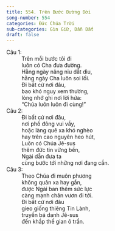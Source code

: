 ```yaml
---
title: 554. Trên Bước Đường Đời
song-number: 554
categories: Đức Chúa Trời
sub-categories: Gìn Giữ, Dẫn Dắt
draft: false
---
```

<dl><dt>Câu 1:</dt><dd data-verse="1">Trên mỗi bước tôi đi <br/>luôn có Cha đưa đường. <br/>Hằng ngày nâng niu dắt dìu, <br/>hằng ngày Cha luôn soi lối. <br/>Đi bất cứ nơi đâu, <br/>bao khó nguy xem thường, <br/>lòng nhớ ghi nơi lời hứa: <br/>“Chúa luôn luôn đi cùng!” </dd><dt>Câu 2:</dt><dd data-verse="2">Đi bất cứ nơi đâu, <br/>nơi phố đông vui vầy, <br/>hoặc làng quê xa khó nghèo <br/>hay trên cao nguyên heo hút, <br/>Luôn có Chúa Jê-sus <br/>thêm đức tin vững bền, <br/>Ngài dẫn đưa ta <br/>cùng bước tới những nơi đang cần. </dd><dt>Câu 3:</dt><dd data-verse="3">Theo Chúa đi muôn phương <br/>không quản xa hay gần, <br/>được Ngài ban thêm sức lực <br/>càng mạnh chân vươn đi tới. <br/>Đi bất cứ nơi đâu <br/>gieo giống thiêng Tin Lành, <br/>truyền bá danh Jê-sus <br/>đến khắp thế gian ô trần. </dd></dl>